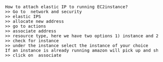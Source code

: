 <pre>
How to attach elastic IP to running EC2instance? 
>> Go to  network and security 
>> elastic IPS 
>> allocate new address 
>> go to actions 
>> associate address 
>> resource type, here we have two options 1) instance and 2) network interface 
>> check for instance 
>> under the instance select the instance of your choice 
If an instance is already running amazon will pick up and show it 
>> click on  associate 
</pre>